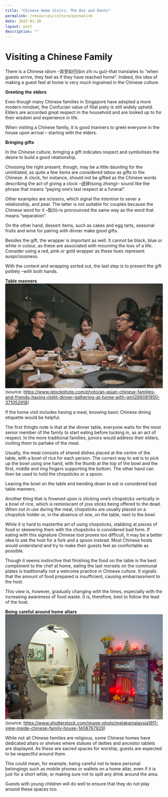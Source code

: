 ```yaml
---
title: "Chinese Home Visits: The Dos and Donts"
permalink: /resources/culture/permalink
date: 2022-01-20
layout: post
description: ""
---
```

# Visiting a Chinese Family 

There is a Chinese idiom –宾至如归(bin zhi ru gui)–that translates to “when guests arrive, they feel as if they have reached home”. Indeed, the idea of making a guest feel at home is very much ingrained in the Chinese culture.  

**Greeting** **the** **elders**

Even though many Chinese families in Singapore have adopted a more modern mindset, the Confucian value of filial piety is still widely upheld. Elders are accorded great respect in the household and are looked up to for their wisdom and experience in life.

When visiting a Chinese family, it is good manners to greet everyone in the house upon arrival – starting with the elders. 

**Bringing** **gifts** 

In the Chinese culture, bringing a gift indicates respect and symbolises the desire to build a good relationship. 

Choosing the right present, though, may be a little daunting for the uninitiated, as quite a few items are considered taboo as gifts to the Chinese. A clock, for instance, should not be gifted as the Chinese words describing the act of giving a clock –送钟(song zhong)– sound like the phrase that means “paying one’s last respect at a funeral”. 

Other examples are scissors, which signal the intention to sever a relationship, and pear. The latter is not suitable for couples because the Chinese word for it –梨(li)–is pronounced the same way as the word that means “separation”. 

On the other hand, dessert items, such as cakes and egg tarts, seasonal fruits and wine for pairing with dinner make good gifts.

Besides the gift, the wrapper is important as well. It cannot be black, blue or white in colour, as these are associated with mourning the loss of a life. Consider using a red, pink or gold wrapper as these hues represent auspiciousness. 

With the content and wrapping sorted out, the last step is to present the gift politely –with both hands. 

**Table** **manners**
![Alt text for image on Isomer site](/images/culture/Chinese%20homes%201.jpg)
(source: https://www.istockphoto.com/photo/an-asian-chinese-families-and-friends-having-night-dinner-gathering-at-home-with-gm1266081950-371052918) 

If the home visit includes having a meal, knowing basic Chinese dining etiquette would be helpful.

The first thingto note is that at the dinner table, everyone waits for the most senior member of the family to start eating before tucking in, as an act of respect. In the more traditional families, juniors would address their elders, inviting them to partake of the meal. 

Usually, the meal consists of shared dishes placed at the centre of the table, with a bowl of rice for each person. The correct way to eat is to pick up the bowl using one hand, with the thumb at the top of the bowl and the first, middle and ring fingers supporting the bottom. The other hand can then be used to hold the chopsticks or a spoon. 

Leaving the bowl on the table and bending down to eat is considered bad table manners.

Another thing that is frowned upon is sticking one’s chopsticks vertically in a bowl of rice, which is reminiscent of joss sticks being offered to the dead. When not in use during the meal, chopsticks are usually placed on a chopstick holder or, in the absence of one, on the table, next to the bowl.

While it is hard to masterthe art of using chopsticks, stabbing at pieces of food or skewering them with the chopsticks is considered bad form. If eating with this signature Chinese tool proves too difficult, it may be a better idea to ask the host for a fork and a spoon instead. Most Chinese hosts would understand and try to make their guests feel as comfortable as possible.

Though it seems instinctive that finishing the food on the table is the best compliment to the chef at home, eating the last morsels on the communal plates is traditionally not a welcome practice in Chinese culture. It signals that the amount of food prepared is insufficient, causing embarrassment to the host. 

This view is, however, gradually changing with the times, especially with the increasing awareness of food waste. It is, therefore, best to follow the lead of the host.

**Being** **careful** **around** **home** **altars**
![Alt text for image on Isomer site](/images/culture/Chinese%20homes%202.jpg)
(source: https://www.shutterstock.com/image-photo/melakamalaysia1911-view-inside-chinese-family-house-1408767929) 

While not all Chinese families are religious, some Chinese homes have dedicated altars or shelves where statues of deities and ancestor tablets are displayed. As these are sacred spaces for worship, guests are expected to be respectful around them. 

This could mean, for example, being careful not to leave personal belongings such as mobile phones or wallets on a home altar, even if it is just for a short while, or making sure not to spill any drink around the area. 

Guests with young children will do well to ensure that they do not play around these spaces too.